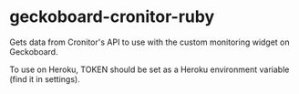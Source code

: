# geckoboard-cronitor-ruby
Gets data from Cronitor's API to use with the custom monitoring widget on Geckoboard.


To use on Heroku, TOKEN should be set as a Heroku environment variable (find it in settings).

